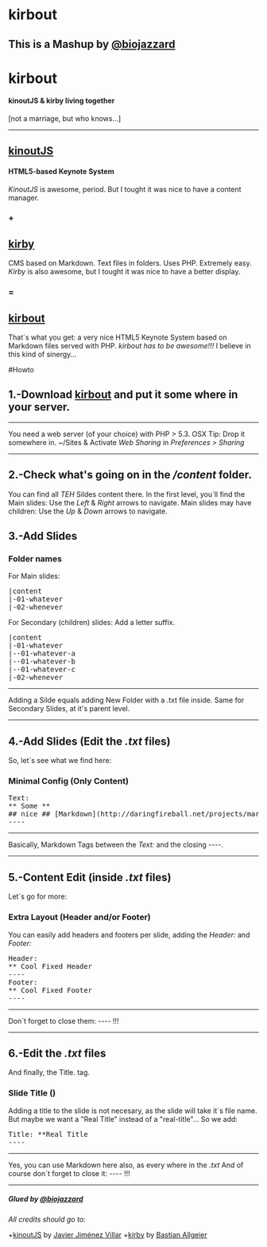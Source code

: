 # kirbout 
## This is a Mashup by [@biojazzard](https://twitter.com/biojazzard)

# kirbout 
#### kinoutJS & kirby living together
[not a marriage, but who knows...]
* * *

## [kinoutJS](https://github.com/soyjavi/Kinout)
#### HTML5-based Keynote System
*KinoutJS* is awesome, period.
But I tought it was nice to have a content manager.
### +
## [kirby](https://github.com/bastianallgeier/kirbycms)
CMS based on Markdown. Text files in folders. Uses PHP. Extremely easy.
*Kirby* is also awesome, but I tought it was nice to have a better display.
### =
## [kirbout](https://github.com/biojazzard/kirbout)
That´s what you get: a very nice HTML5 Keynote System based on Markdown files served with PHP.
*kirbout has to be awesome!!!*
I believe in this kind of sinergy...

#Howto

## 1.-Download [kirbout](https://github.com/biojazzard/kirbout) and put it some where in your server.
* * *
You need a web server (of your choice) with PHP > 5.3.
OSX Tip: Drop it somewhere in. ~/Sites & Activate *Web Sharing* in *Preferences > Sharing*
* * *

## 2.-Check what's going on in the */content* folder.
You can find all *TEH* Sildes content there.
In the first level, you´ll find the Main slides: Use the *Left* & *Right* arrows to navigate.
Main slides may have children: Use the *Up* & *Down* arrows to navigate.

## 3.-Add Slides

### Folder names
For Main slides:
<pre>|content
|-01-whatever
|-02-whenever
</pre>
For Secondary (children) slides: Add a letter suffix.
<pre>|content
|-01-whatever
|--01-whatever-a
|--01-whatever-b
|--01-whatever-c
|-02-whenever
</pre>
* * *
Adding a Silde equals adding New Folder with a .txt file inside.
Same for Secondary Slides, at it's parent level.
* * *

## 4.-Add Slides (Edit the *.txt* files)
So, let´s see what we find here:

### Minimal Config (Only Content)

<pre>Text:
** Some **
## nice ## [Markdown](http://daringfireball.net/projects/markdown/)
----</pre>

* * *
Basically, Markdown Tags between the *Text:* and the closing *&#45;&#45;&#45;&#45;*.
* * *

## 5.-Content Edit (inside *.txt* files)
Let´s go for more:

### Extra Layout (Header and/or Footer)
You can easily add headers and footers per slide, adding the *Header:* and *Footer:*
<pre>Header:
** Cool Fixed Header
----
Footer:
** Cool Fixed Footer
----</pre>

* * *
Don´t forget to close them: *&#45;&#45;&#45;&#45;* !!!
* * *

## 6.-Edit the *.txt* files
And finally, the Title. tag.

### Slide Title () 
Adding a title to the slide is not necesary, as the slide will take it´s file name.
But maybe we want a "Real Title" instead of a "real-title"... So we add:
<pre>Title: &#42;&#42;Real Title
----</pre>
* * *
Yes, you can use Markdown here also, as every where in the *.txt*
And of course don´t forget to close it: *&#45;&#45;&#45;&#45;* !!!
* * *

##### Glued by [@biojazzard](https://github.com/biojazzard)

*All credits should go to:*

+[kinoutJS](https://github.com/soyjavi/Kinout) by [Javier Jiménez Villar](https://github.com/soyjavi)
+[kirby](https://github.com/bastianallgeier/kirbycms) by [Bastian Allgeier](https://github.com/bastianallgeier)